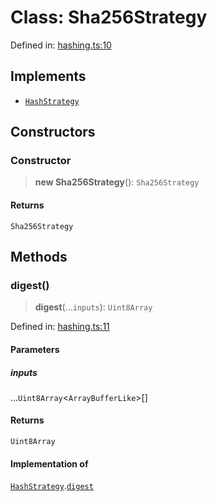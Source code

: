 # Class: Sha256Strategy

Defined in: [hashing.ts:10](https://github.com/dcdpr/did-btcr2-js/blob/4a717493e735221d072999f212891939f4de3f23/packages/smt/src/hashing.ts#L10)

## Implements

- [`HashStrategy`](../interfaces/HashStrategy.md)

## Constructors

### Constructor

> **new Sha256Strategy**(): `Sha256Strategy`

#### Returns

`Sha256Strategy`

## Methods

### digest()

> **digest**(...`inputs`): `Uint8Array`

Defined in: [hashing.ts:11](https://github.com/dcdpr/did-btcr2-js/blob/4a717493e735221d072999f212891939f4de3f23/packages/smt/src/hashing.ts#L11)

#### Parameters

##### inputs

...`Uint8Array`&lt;`ArrayBufferLike`&gt;[]

#### Returns

`Uint8Array`

#### Implementation of

[`HashStrategy`](../interfaces/HashStrategy.md).[`digest`](../interfaces/HashStrategy.md#digest)
